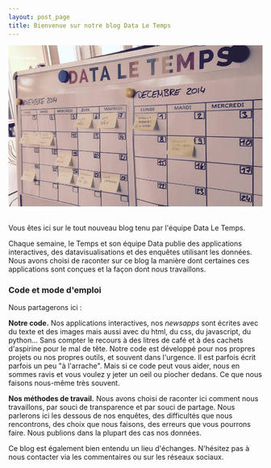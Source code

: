 ```yaml
---
layout: post_page
title: Bienvenue sur notre blog Data Le Temps
---
```


![carte](/img/propos.jpg)<br><br>

Vous êtes ici sur le tout nouveau blog tenu par l'équipe Data Le Temps.

Chaque semaine, le Temps et son équipe Data publie des applications interactives, des datavisualisations et des enquêtes utilisant les données. Nous avons choisi de raconter sur ce blog la manière dont certaines ces applications sont conçues et la façon dont nous travaillons.

### Code et mode d'emploi

Nous partagerons ici :

**Notre code.** Nos applications interactives, nos *newsapps* sont écrites avec du texte et  des images mais aussi avec du html, du css, du javascript, du python... Sans compter le recours à des litres de café et à des cachets d'aspirine pour le mal de tête. Notre code est développé pour nos propres projets ou nos propres outils, et souvent dans l'urgence. Il est parfois écrit parfois un peu "à l'arrache". Mais si ce code peut vous aider, nous en sommes ravis et vous voulez y jeter un oeil ou piocher dedans. Ce que nous faisons nous-même très souvent. 

**Nos méthodes de travail.** Nous avons choisi de raconter ici comment nous travaillons, par souci de transparence et par souci de partage. Nous parlerons ici les dessous de nos enquêtes, des difficultés que nous rencontrons, des choix que nous faisons, des erreurs que vous pourrons faire. Nous publions dans la plupart des cas nos données. 

Ce blog est également bien entendu un lieu d'échanges. N'hésitez pas à nous contacter via les commentaires ou sur les réseaux sociaux. 
